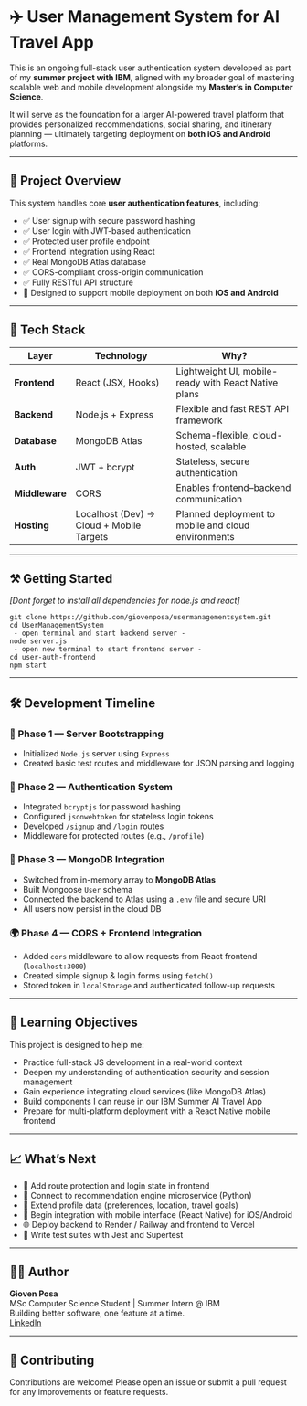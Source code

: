 # ✈️ User Management System for AI Travel App

This is an ongoing full-stack user authentication system developed as part of my **summer project with IBM**, aligned with my broader goal of mastering scalable web and mobile development alongside my **Master’s in Computer Science**.

It will serve as the foundation for a larger AI-powered travel platform that provides personalized recommendations, social sharing, and itinerary planning — ultimately targeting deployment on **both iOS and Android** platforms.

---

## 🚀 Project Overview

This system handles core **user authentication features**, including:

- ✅ User signup with secure password hashing
- ✅ User login with JWT-based authentication
- ✅ Protected user profile endpoint
- ✅ Frontend integration using React
- ✅ Real MongoDB Atlas database
- ✅ CORS-compliant cross-origin communication
- ✅ Fully RESTful API structure
- 📱 Designed to support mobile deployment on both **iOS and Android**

---

## 🧱 Tech Stack

| Layer        | Technology       | Why? |
|--------------|------------------|------|
| **Frontend** | React (JSX, Hooks) | Lightweight UI, mobile-ready with React Native plans |
| **Backend**  | Node.js + Express | Flexible and fast REST API framework |
| **Database** | MongoDB Atlas     | Schema-flexible, cloud-hosted, scalable |
| **Auth**     | JWT + bcrypt      | Stateless, secure authentication |
| **Middleware** | CORS             | Enables frontend–backend communication |
| **Hosting**  | Localhost (Dev) → Cloud + Mobile Targets | Planned deployment to mobile and cloud environments |

---
## ⚒️ Getting Started

*[Dont forget to install all dependencies for node.js and react]*

```
git clone https://github.com/giovenposa/usermanagementsystem.git
cd UserManagementSystem
 - open terminal and start backend server -
node server.js
 - open new terminal to start frontend server -
cd user-auth-frontend
npm start
```

---

## 🛠 Development Timeline

### 🧩 Phase 1 — Server Bootstrapping

- Initialized `Node.js` server using `Express`
- Created basic test routes and middleware for JSON parsing and logging

### 🔐 Phase 2 — Authentication System

- Integrated `bcryptjs` for password hashing
- Configured `jsonwebtoken` for stateless login tokens
- Developed `/signup` and `/login` routes
- Middleware for protected routes (e.g., `/profile`)

### 💾 Phase 3 — MongoDB Integration

- Switched from in-memory array to **MongoDB Atlas**
- Built Mongoose `User` schema
- Connected the backend to Atlas using a `.env` file and secure URI
- All users now persist in the cloud DB

### 🌍 Phase 4 — CORS + Frontend Integration

- Added `cors` middleware to allow requests from React frontend (`localhost:3000`)
- Created simple signup & login forms using `fetch()`
- Stored token in `localStorage` and authenticated follow-up requests

---

## 🎯 Learning Objectives

This project is designed to help me:

- Practice full-stack JS development in a real-world context
- Deepen my understanding of authentication security and session management
- Gain experience integrating cloud services (like MongoDB Atlas)
- Build components I can reuse in our IBM Summer AI Travel App
- Prepare for multi-platform deployment with a React Native mobile frontend

---

## 📈 What’s Next

- 🔐 Add route protection and login state in frontend
- 🧠 Connect to recommendation engine microservice (Python)
- 📄 Extend profile data (preferences, location, travel goals)
- 📱 Begin integration with mobile interface (React Native) for iOS/Android
- 🌐 Deploy backend to Render / Railway and frontend to Vercel
- 🧪 Write test suites with Jest and Supertest

---

## 🧑‍💻 Author

**Gioven Posa**  
MSc Computer Science Student | Summer Intern @ IBM  
Building better software, one feature at a time.  
[LinkedIn](www.linkedin.com/in/gio-posa-200541240)

---

## 🤝 Contributing

Contributions are welcome! Please open an issue or submit a pull request for any improvements or feature requests.
